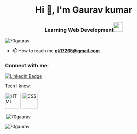 
<h1 align="center">Hi 👋, I'm Gaurav kumar</h1>
<h3 align="center">Learning Web Development<img src="https://media.giphy.com/media/WUlplcMpOCEmTGBtBW/giphy.gif" width="30"></h3>

<p align="left"> <img src="https://komarev.com/ghpvc/?username=70gaurav&label=Profile%20views&color=0e75b6&style=flat" alt="70gaurav" /> </p>

- 📫 How to reach me **gk17265@gmail.com**

<h3 align="left">Connect with me:</h3>
<p align="left">
   <a href="https://linkedin.com/in/www.linkedin.com/in/gaurav-vats1999">
    <img src="https://img.shields.io/badge/LinkedIn-blue?style=for-the-badge&logo=linkedin&logoColor=white" alt="LinkedIn Badge"/>
  </a>
  <p> Tech I know. </p>
<img src="https://cdn.jsdelivr.net/gh/devicons/devicon/icons/html5/html5-plain-wordmark.svg" alt="HTML" height="50" width="50" />
<img src="https://cdn.jsdelivr.net/gh/devicons/devicon/icons/css3/css3-plain-wordmark.svg" alt="CSS" height="50" width="50" />

<p>&nbsp;<img align="center" src="https://github-readme-stats.vercel.app/api?username=70gaurav&show_icons=true&locale=en" alt="70gaurav" /></p>

<p><img align="center" src="https://github-readme-streak-stats.herokuapp.com/?user=70gaurav&" alt="70gaurav" /></p>
